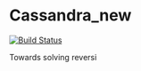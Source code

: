 # Cassandra_new
[![Build Status](https://travis-ci.org/PanicSheep/Cassandra_new.svg?branch=master)](https://travis-ci.org/google/googletest)

Towards solving reversi
